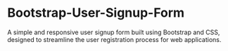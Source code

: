# Bootstrap-User-Signup-Form
A simple and responsive user signup form built using Bootstrap and CSS, designed to streamline the user registration process for web applications.
